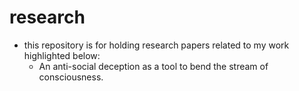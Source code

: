 # research

 - this repository is for holding research papers related to my work highlighted below:
    -  An anti-social deception as a tool to bend the stream of consciousness.
     
